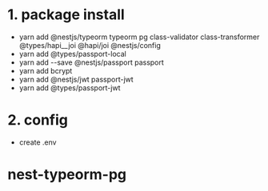 # 1. package install

- yarn add @nestjs/typeorm typeorm pg class-validator class-transformer @types/hapi__joi @hapi/joi @nestjs/config
- yarn add @types/passport-local
- yarn add --save @nestjs/passport passport
- yarn add bcrypt
- yarn add @nestjs/jwt passport-jwt
- yarn add @types/passport-jwt

# 2. config

- create .env
# nest-typeorm-pg
